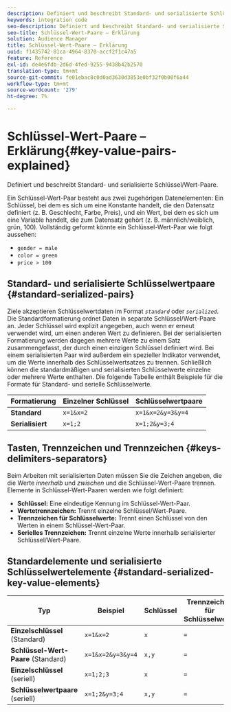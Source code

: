 ```yaml
---
description: Definiert und beschreibt Standard- und serialisierte Schlüssel/Wert-Paare.
keywords: integration code
seo-description: Definiert und beschreibt Standard- und serialisierte Schlüssel/Wert-Paare.
seo-title: Schlüssel-Wert-Paare – Erklärung
solution: Audience Manager
title: Schlüssel-Wert-Paare – Erklärung
uuid: f1435742-81ca-4964-8370-accf2f1c47a5
feature: Reference
exl-id: de4e6fdb-2d6d-4fed-9255-9438b42b2570
translation-type: tm+mt
source-git-commit: fe01ebac8c0d0ad3630d3853e0bf32f0b00f6a44
workflow-type: tm+mt
source-wordcount: '279'
ht-degree: 7%

---
```


# Schlüssel-Wert-Paare – Erklärung{#key-value-pairs-explained}

Definiert und beschreibt Standard- und serialisierte Schlüssel/Wert-Paare.

<!-- 

c_key_value_explained.xml

 -->

Ein Schlüssel-Wert-Paar besteht aus zwei zugehörigen Datenelementen: Ein Schlüssel, bei dem es sich um eine Konstante handelt, die den Datensatz definiert (z. B. Geschlecht, Farbe, Preis), und ein Wert, bei dem es sich um eine Variable handelt, die zum Datensatz gehört (z. B. männlich/weiblich, grün, 100). Vollständig geformt könnte ein Schlüssel-Wert-Paar wie folgt aussehen:

* `gender = male`
* `color = green`
* `price > 100`

## Standard- und serialisierte Schlüsselwertpaare {#standard-serialized-pairs}

Ziele akzeptieren Schlüsselwertdaten im Format *`standard`* oder *`serialized`*. Die Standardformatierung ordnet Daten in separate Schlüssel/Wert-Paare an. Jeder Schlüssel wird explizit angegeben, auch wenn er erneut verwendet wird, um einen anderen Wert zu definieren. Bei der serialisierten Formatierung werden dagegen mehrere Werte zu einem Satz zusammengefasst, der durch einen einzigen Schlüssel definiert wird. Bei einem serialisierten Paar wird außerdem ein spezieller Indikator verwendet, um die Werte innerhalb des Schlüsselwertsatzes zu trennen. Schließlich können die standardmäßigen und serialisierten Schlüsselwerte einzelne oder mehrere Werte enthalten. Die folgende Tabelle enthält Beispiele für die Formate für Standard- und serielle Schlüsselwerte.

| Formatierung | Einzelner Schlüssel | Schlüsselwertpaare |
|---|---|---|
| **Standard** | `x=1&x=2` | `x=1&x=2&y=3&y=4` |
| **Serialisiert** | `x=1;2` | `x=1;2&y=3;4` |



## Tasten, Trennzeichen und Trennzeichen {#keys-delimiters-separators}

Beim Arbeiten mit serialisierten Daten müssen Sie die Zeichen angeben, die die Werte *innerhalb* und *zwischen* und die Schlüssel-Wert-Paare trennen. Elemente in Schlüssel-Wert-Paaren werden wie folgt definiert:

* **Schlüssel:** Eine eindeutige Kennung im Schlüssel-Wert-Paar.
* **Wertetrennzeichen:** Trennt einzelne Schlüssel/Wert-Paare.
* **Trennzeichen für Schlüsselwerte:** Trennt einen Schlüssel von den Werten in einem Schlüssel-Wert-Paar.
* **Serielles Trennzeichen:** Trennt einzelne Werte innerhalb serialisierter Schlüssel/Wert-Paare.

## Standardelemente und serialisierte Schlüsselwertelemente {#standard-serialized-key-value-elements}


| Typ | Beispiel | Schlüssel | Trennzeichen für Schlüsselwerte | Trennzeichen für Schlüsselwerte | Serielle Trennlinie |
---------|----------|---------|---------|----------|---------
| **Einzelschlüssel**  (Standard) | `x=1&x=2` | `x` | `=` | `&` | Keine |
| **Schlüssel-Wert-Paare** (Standard) | `x=1&x=2&y=3&y=4` | `x,y` | `=` | `&` | Keine |
| **Einzelschlüssel**  (seriell) | `x=1;2;3` | `x` | `=` | Keine | `;` |
| **Schlüsselwertpaare**  (seriell) | `x=1;2&y=3;4` | `x,y` | `=` | `&` | `;` |

